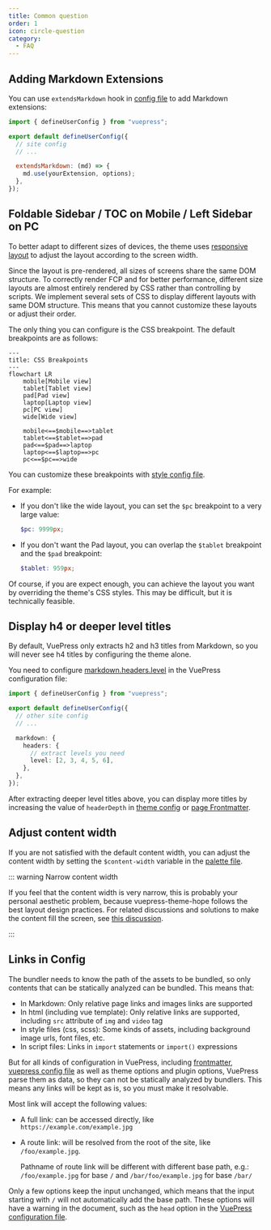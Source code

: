 ```yaml
---
title: Common question
order: 1
icon: circle-question
category:
  - FAQ
---
```


## Adding Markdown Extensions

You can use `extendsMarkdown` hook in [config file](../cookbook/vuepress/config.md#config-file) to add Markdown extensions:

```js {7-9} title=".vuepress/config.js"
import { defineUserConfig } from "vuepress";

export default defineUserConfig({
  // site config
  // ...

  extendsMarkdown: (md) => {
    md.use(yourExtension, options);
  },
});
```

## Foldable Sidebar / TOC on Mobile / Left Sidebar on PC

To better adapt to different sizes of devices, the theme uses [responsive layout](../guide/interface/responsive.md) to adjust the layout according to the screen width.

Since the layout is pre-rendered, all sizes of screens share the same DOM structure. To correctly render FCP and for better performance, different size layouts are almost entirely rendered by CSS rather than controlling by scripts. We implement several sets of CSS to display different layouts with same DOM structure. This means that you cannot customize these layouts or adjust their order.

The only thing you can configure is the CSS breakpoint. The default breakpoints are as follows:

```mermaid
---
title: CSS Breakpoints
---
flowchart LR
    mobile[Mobile view]
    tablet[Tablet view]
    pad[Pad view]
    laptop[Laptop view]
    pc[PC view]
    wide[Wide view]

    mobile<==$mobile==>tablet
    tablet<==$tablet==>pad
    pad<==$pad==>laptop
    laptop<==$laptop==>pc
    pc<==$pc==>wide
```

You can customize these breakpoints with [style config file](../config/style.md#configscss).

For example:

- If you don't like the wide layout, you can set the `$pc` breakpoint to a very large value:

  ```scss title=".vuepress/config.scss"
  $pc: 9999px;
  ```

- If you don't want the Pad layout, you can overlap the `$tablet` breakpoint and the `$pad` breakpoint:

  ```scss title=".vuepress/config.scss"
  $tablet: 959px;
  ```

Of course, if you are expect enough, you can achieve the layout you want by overriding the theme's CSS styles. This may be difficult, but it is technically feasible.

## Display h4 or deeper level titles

By default, VuePress only extracts h2 and h3 titles from Markdown, so you will never see h4 titles by configuring the theme alone.

You need to configure [markdown.headers.level](https://vuejs.press/reference/config/#markdown-headers) in the VuePress configuration file:

```ts {7-12} title=".vuepress/config.ts"
import { defineUserConfig } from "vuepress";

export default defineUserConfig({
  // other site config
  // ...

  markdown: {
    headers: {
      // extract levels you need
      level: [2, 3, 4, 5, 6],
    },
  },
});
```

After extracting deeper level titles above, you can display more titles by increasing the value of `headerDepth` in [theme config](../config/theme/layout.md#headerdepth) or [page Frontmatter](../config/frontmatter/layout.md#headerdepth).

## Adjust content width

If you are not satisfied with the default content width, you can adjust the content width by setting the `$content-width` variable in the [palette file](../config/style.md#layout-config).

::: warning Narrow content width

If you feel that the content width is very narrow, this is probably your personal aesthetic problem, because vuepress-theme-hope follows the best layout design practices. For related discussions and solutions to make the content fill the screen, see [this discussion](https://github.com/orgs/vuepress-theme-hope/discussions/3742).

:::

## Links in Config

The bundler needs to know the path of the assets to be bundled, so only contents that can be statically analyzed can be bundled. This means that:

- In Markdown: Only relative page links and images links are supported
- In html (including vue template): Only relative links are supported, including `src` attribute of `img` and `video` tag
- In style files (css, scss): Some kinds of assets, including background image urls, font files, etc.
- In script files: Links in `import` statements or `import()` expressions

But for all kinds of configuration in VuePress, including [frontmatter](../cookbook/vuepress/page.md#frontmatter), [vuepress config file](../cookbook/vuepress/config.md) as well as theme options and plugin options, VuePress parse them as data, so they can not be statically analyzed by bundlers. This means any links will be kept as is, so you must make it resolvable.

Most link will accept the following values:

- A full link: can be accessed directly, like `https://example.com/example.jpg`
- A route link: will be resolved from the root of the site, like `/foo/example.jpg`.

  Pathname of route link will be different with different base path, e.g.: `/foo/example.jpg` for base `/` and `/bar/foo/example.jpg` for base `/bar/`

Only a few options keep the input unchanged, which means that the input starting with `/` will not automatically add the base path. These options will have a warning in the document, such as the `head` option in the [VuePress configuration file](../cookbook/vuepress/config.md#config-file).
